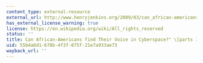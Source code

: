 ```yaml
---
content_type: external-resource
external_url: http://www.henryjenkins.org/2009/03/can_african-americans_find_the.html
has_external_license_warning: true
license: https://en.wikipedia.org/wiki/All_rights_reserved
status: ''
title: Can African-Americans find Their Voice in Cyberspace?" \[parts 1-4\]
uid: 55b4a6d1-678b-4f3f-875f-21e7a933ae73
wayback_url: ''
---
```

